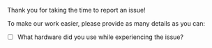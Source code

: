 Thank you for taking the time to report an issue!

To make our work easier, please provide as many details as you can:
* [ ] What hardware did you use while experiencing the issue?